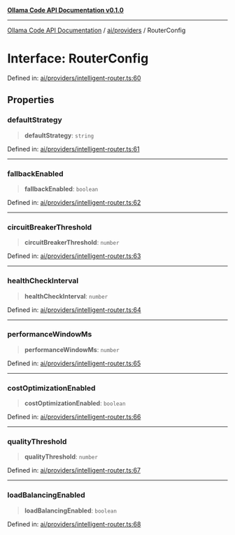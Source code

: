 [**Ollama Code API Documentation v0.1.0**](../../../README.md)

***

[Ollama Code API Documentation](../../../modules.md) / [ai/providers](../README.md) / RouterConfig

# Interface: RouterConfig

Defined in: [ai/providers/intelligent-router.ts:60](https://github.com/erichchampion/ollama-code/blob/71525b68c65a1139d08d5a868e15d1644edd30d9/ollama-code/src/ai/providers/intelligent-router.ts#L60)

## Properties

### defaultStrategy

> **defaultStrategy**: `string`

Defined in: [ai/providers/intelligent-router.ts:61](https://github.com/erichchampion/ollama-code/blob/71525b68c65a1139d08d5a868e15d1644edd30d9/ollama-code/src/ai/providers/intelligent-router.ts#L61)

***

### fallbackEnabled

> **fallbackEnabled**: `boolean`

Defined in: [ai/providers/intelligent-router.ts:62](https://github.com/erichchampion/ollama-code/blob/71525b68c65a1139d08d5a868e15d1644edd30d9/ollama-code/src/ai/providers/intelligent-router.ts#L62)

***

### circuitBreakerThreshold

> **circuitBreakerThreshold**: `number`

Defined in: [ai/providers/intelligent-router.ts:63](https://github.com/erichchampion/ollama-code/blob/71525b68c65a1139d08d5a868e15d1644edd30d9/ollama-code/src/ai/providers/intelligent-router.ts#L63)

***

### healthCheckInterval

> **healthCheckInterval**: `number`

Defined in: [ai/providers/intelligent-router.ts:64](https://github.com/erichchampion/ollama-code/blob/71525b68c65a1139d08d5a868e15d1644edd30d9/ollama-code/src/ai/providers/intelligent-router.ts#L64)

***

### performanceWindowMs

> **performanceWindowMs**: `number`

Defined in: [ai/providers/intelligent-router.ts:65](https://github.com/erichchampion/ollama-code/blob/71525b68c65a1139d08d5a868e15d1644edd30d9/ollama-code/src/ai/providers/intelligent-router.ts#L65)

***

### costOptimizationEnabled

> **costOptimizationEnabled**: `boolean`

Defined in: [ai/providers/intelligent-router.ts:66](https://github.com/erichchampion/ollama-code/blob/71525b68c65a1139d08d5a868e15d1644edd30d9/ollama-code/src/ai/providers/intelligent-router.ts#L66)

***

### qualityThreshold

> **qualityThreshold**: `number`

Defined in: [ai/providers/intelligent-router.ts:67](https://github.com/erichchampion/ollama-code/blob/71525b68c65a1139d08d5a868e15d1644edd30d9/ollama-code/src/ai/providers/intelligent-router.ts#L67)

***

### loadBalancingEnabled

> **loadBalancingEnabled**: `boolean`

Defined in: [ai/providers/intelligent-router.ts:68](https://github.com/erichchampion/ollama-code/blob/71525b68c65a1139d08d5a868e15d1644edd30d9/ollama-code/src/ai/providers/intelligent-router.ts#L68)
